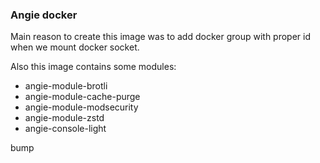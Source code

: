 ### Angie docker
Main reason to create this image was to add docker group with proper id when we mount docker socket. 

Also this image contains some modules:
- angie-module-brotli
- angie-module-cache-purge
- angie-module-modsecurity
- angie-module-zstd
- angie-console-light

bump